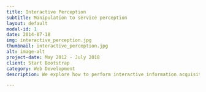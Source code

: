 ```yaml
---
title: Interactive Perception
subtitle: Manipulation to service perception
layout: default
modal-id: 1
date: 2014-07-18
img: interactive_perception.jpg
thumbnail: interactive_perception.jpg
alt: image-alt
project-date: May 2012 - July 2018
client: Start Bootstrap
category: Web Development
description: We explore how to perform interactive information acquisition by picking manipulation actions that can enhance 3D Perception

---
```

